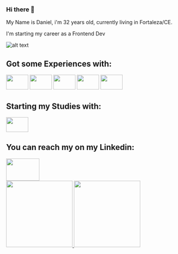 ### Hi there 👋
My Name is Daniel, i'm 32 years old, currently living in Fortaleza/CE.

I'm starting my career as a Frontend Dev


![alt text](https://c.tenor.com/bCfpwMjfAi0AAAAC/cat-typing.gif "Cat Typing")

<h2> Got some Experiences with: </h2>
<span><img src="https://cdn.jsdelivr.net/gh/devicons/devicon/icons/bootstrap/bootstrap-original.svg" width='60px' height='40px'/>
</span>
<span>
<img src="https://cdn.jsdelivr.net/gh/devicons/devicon/icons/javascript/javascript-original.svg" width='60px' height='40px' />
</span>
<span>
<img src="https://cdn.jsdelivr.net/gh/devicons/devicon/icons/html5/html5-original-wordmark.svg" width='60px' height='40px'/>
</span>
<span>       
<img src="https://cdn.jsdelivr.net/gh/devicons/devicon/icons/css3/css3-original-wordmark.svg" width='60px' height='40px'/>
 </span>
 <span>
<img src="https://cdn.jsdelivr.net/gh/devicons/devicon/icons/salesforce/salesforce-original.svg" width='60px' height='40px' />
</span>
          
          
<h2> Starting my Studies with:</h2>
 </span>
<img src="https://cdn.jsdelivr.net/gh/devicons/devicon/icons/react/react-original-wordmark.svg" width='60px' height='40px' />
 </span>         
<h2>You can reach my on my Linkedin: </h2>
<span><img src="https://cdn.jsdelivr.net/gh/devicons/devicon/icons/linkedin/linkedin-original.svg" width='90px' height='60px' /></span>
          
<div>
<a href="https://github.com/seu-usuário-aqui">
<img height="180em" src="https://github-readme-stats.vercel.app/api/top-langs/?username=danmndes&layout=compact&langs_count=7&theme=dracula"/>
<img height="180em" src="https://github-readme-stats.vercel.app/api?username=danmndes&show_icons=true&theme=dracula&include_all_commits=true&count_private=true"/>
</div>
